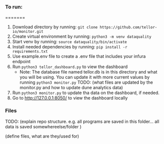 ### To run:

=======
 1. Download directory by running: `git clone https://github.com/tellor-io/monitor.git`
 2. Create virtual environment by running: `python3 -m venv dataquality`
 3. Start venv by running: `source dataquality/bin/activate`
 4. Install needed dependencies by running: `pip install -r requirements.txt`
 5. Use example.env file to create a .env file that includes your infura endpoint
 6. Run `python3 tellor_dashboard.py` to view the dashboard
    * Note: The database file named tellor.db is in this directory and what you will be using. You can update it with more current values by running `python3 monitor.py`
    TODO: (what files are updated by the monitor.py and how to update dune analytics data)
7. Run `python3 monitor.py` to update tha data on the dashboard, if needed.  
8. Go to http://127.0.0.1:8050/ to view the dashboard locally



### Files

TODO:
(explain repo structure. e.g. all programs are saved in this folder... all data is saved somewhereelse/folder )

(define files, what are they/used for)





 




